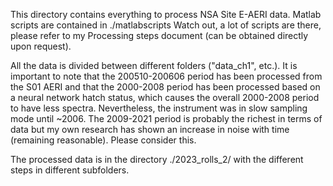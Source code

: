 This directory contains everything to process NSA Site E-AERI data. 
Matlab scripts are contained in ./matlabscripts 
Watch out, a lot of scripts are there, please refer to my Processing steps document (can be obtained directly upon request). 

All the data is divided between different folders ("data\_ch1", etc.). It is important to note that the 200510-200606 period has been processed from the S01 AERI and that the 2000-2008 period has been processed based on a neural network hatch status, which causes the overall 2000-2008 period to have less spectra. Nevertheless, the instrument was in slow sampling mode until ~2006. The 2009-2021 period is probably the richest in terms of data but my own research has shown an increase in noise with time (remaining reasonable). Please consider this.

The processed data is in the directory ./2023\_rolls\_2/ with the different steps in different subfolders. 
